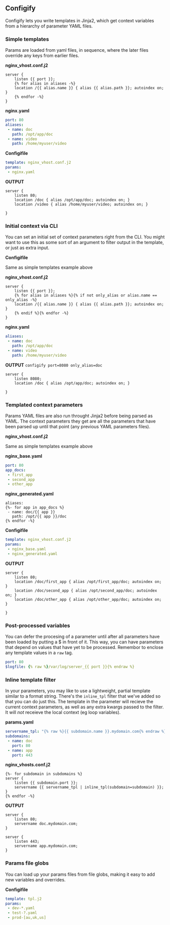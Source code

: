 ## Configify
Configify lets you write templates in Jinja2, which get context variables from
a hierarchy of parameter YAML files.

### Simple templates
Params are loaded from yaml files, in sequence, where the later files override
any keys from earlier files.

**nginx_vhost.conf.j2**
```
server {
    listen {{ port }};
    {% for alias in aliases -%}
    location /{{ alias.name }} { alias {{ alias.path }}; autoindex on; }
    {% endfor -%}
}
```

**nginx.yaml**
```yaml
port: 80
aliases:
 - name: doc
   path: /opt/app/doc
 - name: video
   path: /home/myuser/video
```

**Configifile**
```yaml
template: nginx_vhost.conf.j2
params:
 - nginx.yaml
```

**OUTPUT**
```
server {
    listen 80;
    location /doc { alias /opt/app/doc; autoindex on; }
    location /video { alias /home/myuser/video; autoindex on; }

}
```

### Initial context via CLI
You can set an initial set of context parameters right from the CLI. You might
want to use this as some sort of an argument to filter output in the template,
or just as extra input.

**Configifile**

Same as simple templates example above

**nginx_vhost.conf.j2**
```
server {
    listen {{ port }};
    {% for alias in aliases %}{% if not only_alias or alias.name == only_alias -%}
    location /{{ alias.name }} { alias {{ alias.path }}; autoindex on; }
    {% endif %}{% endfor -%}
}
```

**nginx.yaml**
```yaml
aliases:
 - name: doc
   path: /opt/app/doc
 - name: video
   path: /home/myuser/video
```

**OUTPUT**
`configify port=8080 only_alias=doc`
```
server {
    listen 8080;
    location /doc { alias /opt/app/doc; autoindex on; }

}
```

### Templated context parameters
Params YAML files are also run throught Jinja2 before being parsed as YAML.
The context parameters they get are all the parameters that have been parsed
up until that point (any previous YAML parameters files).

**nginx_vhost.conf.j2**

Same as simple templates example above

**nginx_base.yaml**
```yaml
port: 80
app_docs:
 - first_app
 - second_app
 - other_app
```

**nginx_generated.yaml**
```
aliases:
{%- for app in app_docs %}
 - name: doc/{{ app }}
   path: /opt/{{ app }}/doc
{% endfor -%}
```

**Configifile**
```yaml
template: nginx_vhost.conf.j2
params:
 - nginx_base.yaml
 - nginx_generated.yaml
```

**OUTPUT**
```
server {
    listen 80;
    location /doc/first_app { alias /opt/first_app/doc; autoindex on; }
    location /doc/second_app { alias /opt/second_app/doc; autoindex on; }
    location /doc/other_app { alias /opt/other_app/doc; autoindex on; }

}
```

### Post-processed variables
You can defer the procesing of a parameter until after all parameters have been
loaded by putting a $ in front of it. This way, you can have parameters that
depend on values that have yet to be processed. Remembor to enclose any template
values in a `raw` tag.

```yaml
port: 80
$logfile: {% raw %}/var/log/server_{{ port }}{% endraw %}
```

### Inline template filter
In your parameters, you may like to use a lightweight, partial template similar
to a format string. There's the `inline_tpl` filter that we've added so
that you can do just this. The template in the parameter will recieve the
current context parameters, as well as any extra kwargs passed to the filter.
It will _not_ receieve the local context (eg loop variables).

**params.yaml**
```yaml
servername_tpl: "{% raw %}{{ subdomain.name }}.mydomain.com{% endraw %}"
subdomains:
 - name: doc
   port: 80
 - name: app
   port: 443
```

**nginx_vhosts.conf.j2**
```
{%- for subdomain in subdomains %}
server {
    listen {{ subdomain.port }};
    servername {{ servername_tpl | inline_tpl(subdomain=subdomain) }};
}
{% endfor -%}
```

**OUTPUT**
```
server {
    listen 80;
    servername doc.mydomain.com;
}

server {
    listen 443;
    servername app.mydomain.com;
}
```

### Params file globs
You can load up your params files from file globs, making it easy to add new
variables and overrides.

**Configifile**
```yaml
template: tpl.j2
params:
 - dev-*.yaml
 - test-?.yaml
 - prod-[au,uk,us]
```
